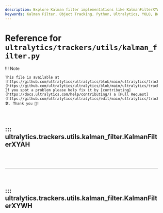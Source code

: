 ```yaml
---
description: Explore Kalman filter implementations like KalmanFilterXYAH and KalmanFilterXYWH for tracking bounding boxes in image space using Ultralytics.
keywords: Kalman Filter, Object Tracking, Python, Ultralytics, YOLO, Bounding Boxes, Image Processing
---
```


# Reference for `ultralytics/trackers/utils/kalman_filter.py`

!!! Note

    This file is available at [https://github.com/ultralytics/ultralytics/blob/main/ultralytics/trackers/utils/kalman_filter.py](https://github.com/ultralytics/ultralytics/blob/main/ultralytics/trackers/utils/kalman_filter.py). If you spot a problem please help fix it by [contributing](https://docs.ultralytics.com/help/contributing/) a [Pull Request](https://github.com/ultralytics/ultralytics/edit/main/ultralytics/trackers/utils/kalman_filter.py) 🛠️. Thank you 🙏!

<br>

## ::: ultralytics.trackers.utils.kalman_filter.KalmanFilterXYAH

<br><br><hr><br>

## ::: ultralytics.trackers.utils.kalman_filter.KalmanFilterXYWH

<br><br>
